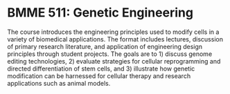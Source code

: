 # BMME 511: Genetic Engineering

The course introduces the engineering principles used to modify cells in a variety of biomedical applications. The format includes lectures, discussion of primary research literature, and application of engineering design principles through student projects. The goals are to 1) discuss genome editing technologies, 2) evaluate strategies for cellular reprogramming and directed differentiation of stem cells, and 3) illustrate how genetic modification can be harnessed for cellular therapy and research applications such as animal models.